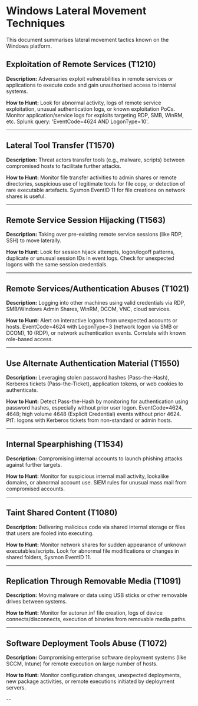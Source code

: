 # Windows Lateral Movement Techniques

This document summarises lateral movement tactics known on the Windows platform.

## Exploitation of Remote Services (T1210)

**Description:** Adversaries exploit vulnerabilities in remote services or applications to execute code and gain unauthorised access to internal systems.

**How to Hunt:** Look for abnormal activity, logs of remote service exploitation, unusual authentication logs, or known exploitation PoCs. Monitor application/service logs for exploits targeting RDP, SMB, WinRM, etc. Splunk query: 'EventCode=4624 AND LogonType=10'.

---

## Lateral Tool Transfer (T1570)

**Description:** Threat actors transfer tools (e.g., malware, scripts) between compromised hosts to facilitate further attacks.

**How to Hunt:** Monitor file transfer activities to admin shares or remote directories, suspicious use of legitimate tools for file copy, or detection of rare executable artefacts. Sysmon EventID 11 for file creations on network shares is useful.

---

## Remote Service Session Hijacking (T1563)

**Description:** Taking over pre-existing remote service sessions (like RDP, SSH) to move laterally.

**How to Hunt:** Look for session hijack attempts, logon/logoff patterns, duplicate or unusual session IDs in event logs. Check for unexpected logons with the same session credentials.

---

## Remote Services/Authentication Abuses (T1021)

**Description:** Logging into other machines using valid credentials via RDP, SMB/Windows Admin Shares, WinRM, DCOM, VNC, cloud services.

**How to Hunt:** Alert on interactive logons from unexpected accounts or hosts. EventCode=4624 with LogonType=3 (network logon via SMB or DCOM), 10 (RDP), or network authentication events. Correlate with known role-based access.

---

## Use Alternate Authentication Material (T1550)

**Description:** Leveraging stolen password hashes (Pass-the-Hash), Kerberos tickets (Pass-the-Ticket), application tokens, or web cookies to authenticate.

**How to Hunt:** Detect Pass-the-Hash by monitoring for authentication using password hashes, especially without prior user logon. EventCode=4624, 4648; high volume 4648 (Explicit Credential) events without prior 4624. PtT: logons with Kerberos tickets from non-standard or admin hosts.

---

## Internal Spearphishing (T1534)

**Description:** Compromising internal accounts to launch phishing attacks against further targets.

**How to Hunt:** Monitor for suspicious internal mail activity, lookalike domains, or abnormal account use. SIEM rules for unusual mass mail from compromised accounts.

---

## Taint Shared Content (T1080)

**Description:** Delivering malicious code via shared internal storage or files that users are fooled into executing.

**How to Hunt:** Monitor network shares for sudden appearance of unknown executables/scripts. Look for abnormal file modifications or changes in shared folders, Sysmon EventID 11.

---

## Replication Through Removable Media (T1091)

**Description:** Moving malware or data using USB sticks or other removable drives between systems.

**How to Hunt:** Monitor for autorun.inf file creation, logs of device connects/disconnects, execution of binaries from removable media paths.

---

## Software Deployment Tools Abuse (T1072)

**Description:** Compromising enterprise software deployment systems (like SCCM, Intune) for remote execution on large number of hosts.

**How to Hunt:** Monitor configuration changes, unexpected deployments, new package activities, or remote executions initiated by deployment servers.

--
